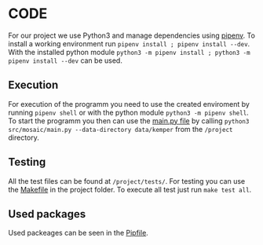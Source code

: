 # CODE

For our project we use Python3 and manage dependencies using [pipenv](https://pipenv.pypa.io/en/latest/#install-pipenv-today).
To install a working environment run `pipenv install ; pipenv install --dev`.
With the installed python module `python3 -m pipenv install ; python3 -m pipenv install --dev` can be used.

## Execution
For execution of the programm you need to use the created enviroment by running `pipenv shell` or with the python module `python3 -m pipenv shell`. 
To start the programm you then can use the [main.py file](/project/src/mosaic/main.py) by calling `python3 src/mosaic/main.py --data-directory data/kemper` from the `/project` directory.

## Testing
All the test files can be found at `/project/tests/`.
For testing you can use the [Makefile](/project/Makefile) in the project folder.
To execute all test just run `make test all`.

## Used packages
Used packeages can be seen in the [Pipfile](../Pipfile).